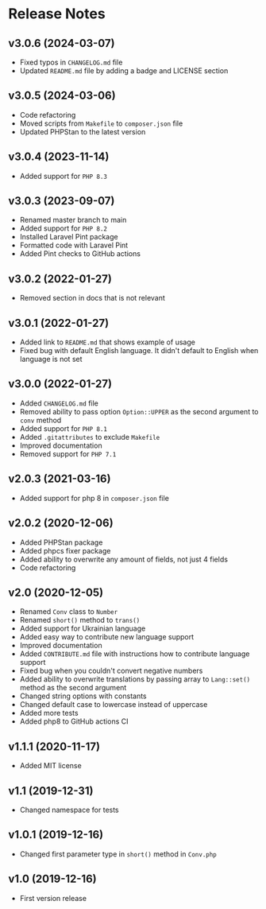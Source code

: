 # Release Notes

## v3.0.6 (2024-03-07)

- Fixed typos in `CHANGELOG.md` file
- Updated `README.md` file by adding a badge and LICENSE section

## v3.0.5 (2024-03-06)

- Code refactoring
- Moved scripts from `Makefile` to `composer.json` file
- Updated PHPStan to the latest version

## v3.0.4 (2023-11-14)

- Added support for `PHP 8.3`

## v3.0.3 (2023-09-07)

- Renamed master branch to main
- Added support for `PHP 8.2`
- Installed Laravel Pint package
- Formatted code with Laravel Pint
- Added Pint checks to GitHub actions

## v3.0.2 (2022-01-27)

- Removed section in docs that is not relevant

## v3.0.1 (2022-01-27)

- Added link to `README.md` that shows example of usage
- Fixed bug with default English language. It didn't default to English when language is not set

## v3.0.0 (2022-01-27)

- Added `CHANGELOG.md` file
- Removed ability to pass option `Option::UPPER` as the second argument to `conv` method
- Added support for `PHP 8.1`
- Added `.gitattributes` to exclude `Makefile`
- Improved documentation
- Removed support for `PHP 7.1`

## v2.0.3 (2021-03-16)

- Added support for php 8 in `composer.json` file

## v2.0.2 (2020-12-06)

- Added PHPStan package
- Added phpcs fixer package
- Added ability to overwrite any amount of fields, not just 4 fields
- Code refactoring

## v2.0 (2020-12-05)

- Renamed `Conv` class to `Number`
- Renamed `short()` method to `trans()`
- Added support for Ukrainian language
- Added easy way to contribute new language support
- Improved documentation
- Added `CONTRIBUTE.md` file with instructions how to contribute language support
- Fixed bug when you couldn't convert negative numbers
- Added ability to overwrite translations by passing array to `Lang::set()` method as the second argument
- Changed string options with constants
- Changed default case to lowercase instead of uppercase
- Added more tests
- Added php8 to GitHub actions CI

## v1.1.1 (2020-11-17)

- Added MIT license

## v1.1 (2019-12-31)

- Changed namespace for tests

## v1.0.1 (2019-12-16)

- Changed first parameter type in `short()` method in `Conv.php`

## v1.0 (2019-12-16)

- First version release